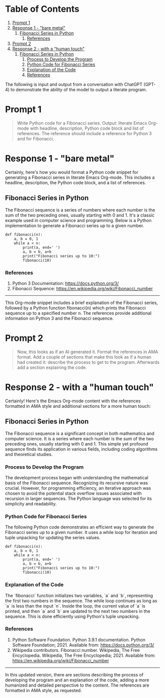 
# Table of Contents

1.  [Prompt 1](#org9fa4554)
2.  [Response 1 - "bare metal"](#org6bbfa34)
    1.  [Fibonacci Series in Python](#org878a7fe)
        1.  [References](#org5da4aa1)
3.  [Prompt 2](#org5226660)
4.  [Response 2 - with a "human touch"](#orgb538475)
    1.  [Fibonacci Series in Python](#org5d5f3b0)
        1.  [Process to Develop the Program](#org8c2e403)
        2.  [Python Code for Fibonacci Series](#org128f8ff)
        3.  [Explanation of the Code](#org9630e04)
        4.  [References](#org0513556)

The following is input and output from a conversation with ChatGPT
(GPT-4) to demonstrate the ability of the model to output a literate
program.


<a id="org9fa4554"></a>

# Prompt 1

> Write Python code for a Fibonacci series. Output: literate Emacs
> Org-mode with headline, description, Python code block and list of
> references. The reference should include a reference for Python 3 and
> for Fibonacci.


<a id="org6bbfa34"></a>

# Response 1 - "bare metal"

Certainly, here's how you would format a Python code snippet for
generating a Fibonacci series in literate Emacs Org-mode. This
includes a headline, description, the Python code block, and a list of
references.


<a id="org878a7fe"></a>

## Fibonacci Series in Python

The Fibonacci sequence is a series of numbers where each number is
the sum of the two preceding ones, usually starting with 0
and 1. It's a classic example used in computer science and
programming. Below is a Python implementation to generate a
Fibonacci series up to a given number.

    def fibonacci(n):
        a, b = 0, 1
        while a < n:
            print(a, end=' ')
            a, b = b, a+b
            print("Fibonacci series up to 10:")
            fibonacci(10)


<a id="org5da4aa1"></a>

### References

1.  Python 3 Documentation: <https://docs.python.org/3/>
2.  Fibonacci Sequence: <https://en.wikipedia.org/wiki/Fibonacci_number>

---

This Org-mode snippet includes a brief explanation of the Fibonacci
series, followed by a Python function fibonacci(n) which prints the
Fibonacci sequence up to a specified number n. The references provide
additional information on Python 3 and the Fibonacci sequence.


<a id="org5226660"></a>

# Prompt 2

> Now, this looks as if an AI generated it.  Format the references in
> AMA format. Add a couple of sections that make this look as if a human
> had created it: describe the process to get to the program. Afterwards
> add a section explaining the code.


<a id="orgb538475"></a>

# Response 2 - with a "human touch"

Certainly! Here's the Emacs Org-mode content with the references
formatted in AMA style and additional sections for a more human touch:


<a id="org5d5f3b0"></a>

## Fibonacci Series in Python

The Fibonacci sequence is a significant concept in both mathematics
and computer science. It is a series where each number is the sum of
the two preceding ones, usually starting with 0 and 1. This simple
yet profound sequence finds its application in various fields,
including coding algorithms and theoretical studies.


<a id="org8c2e403"></a>

### Process to Develop the Program

The development process began with understanding the mathematical
basis of the Fibonacci sequence. Recognizing its recursive nature
was crucial. However, for programming efficiency, an iterative
approach was chosen to avoid the potential stack overflow issues
associated with recursion in larger sequences. The Python language
was selected for its simplicity and readability.


<a id="org128f8ff"></a>

### Python Code for Fibonacci Series

The following Python code demonstrates an efficient way to generate
the Fibonacci series up to a given number. It uses a while loop for
iteration and tuple unpacking for updating the series values.

    def fibonacci(n):
        a, b = 0, 1
        while a < n:
            print(a, end=' ')
            a, b = b, a+b
            print("Fibonacci series up to 10:")
            fibonacci(10)


<a id="org9630e04"></a>

### Explanation of the Code

The \`fibonacci\` function initializes two variables, \`a\` and \`b\`,
representing the first two numbers in the sequence. The while loop
continues as long as \`a\` is less than the input \`n\`. Inside the
loop, the current value of \`a\` is printed, and then \`a\` and \`b\` are
updated to the next two numbers in the sequence. This is done
efficiently using Python's tuple unpacking.


<a id="org0513556"></a>

### References

1.  Python Software Foundation. Python 3.9.1 documentation. Python
    Software Foundation; 2021. Available from:
    <https://docs.python.org/3/>
2.  Wikipedia contributors. Fibonacci number. Wikipedia, The Free
    Encyclopedia. Wikipedia, The Free Encyclopedia; 2021. Available
    from: <https://en.wikipedia.org/wiki/Fibonacci_number>

---

In this updated version, there are sections describing the process of
developing the program and an explanation of the code, adding a more
humanized and detailed perspective to the content. The references are
formatted in AMA style, as requested.

